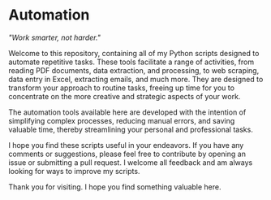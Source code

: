 # Automation
*"Work smarter, not harder."*

Welcome to this repository, containing all of my Python scripts designed to automate repetitive tasks. These tools facilitate a range of activities, from reading PDF documents, data extraction, and processing, to web scraping, data entry in Excel, extracting emails, and much more. They are designed to transform your approach to routine tasks, freeing up time for you to concentrate on the more creative and strategic aspects of your work.

The automation tools available here are developed with the intention of simplifying complex processes, reducing manual errors, and saving valuable time, thereby streamlining your personal and professional tasks.

I hope you find these scripts useful in your endeavors. If you have any comments or suggestions, please feel free to contribute by opening an issue or submitting a pull request. I welcome all feedback and am always looking for ways to improve my scripts.

Thank you for visiting. I hope you find something valuable here.
